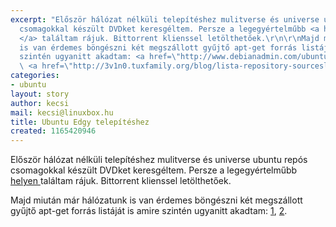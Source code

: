 ```yaml
---
excerpt: "Először hálózat nélküli telepítéshez mulitverse és universe ubuntu repós
  csomagokkal készült DVDket keresgéltem. Persze a legegyértelműbb <a href=\"http://ubuntuguide.org/wiki/Ubuntu_Edgy#How_to_add_extra_DVD_repositories\">helyen
  </a> találtam rájuk. Bittorrent klienssel letölthetőek.\r\n\r\nMajd miután már hálózatunk
  is van érdemes böngészni két megszállott gyűjtő apt-get forrás listáját is amire
  szintén ugyanitt akadtam: <a href=\"http://www.debianadmin.com/ubuntu-edgy-eft-complete-sourceslist-repository-list-file.html\">1</a>,
  \ <a href=\"http://3v1n0.tuxfamily.org/blog/lista-repository-sourceslist-ottimizzata-per-ubuntu-kubuntu-linux/\">2</a>."
categories:
- ubuntu
layout: story
author: kecsi
mail: kecsi@linuxbox.hu
title: Ubuntu Edgy telepítéshez
created: 1165420946
---
```

Először hálózat nélküli telepítéshez mulitverse és universe ubuntu repós csomagokkal készült DVDket keresgéltem. Persze a legegyértelműbb <a href="http://ubuntuguide.org/wiki/Ubuntu_Edgy#How_to_add_extra_DVD_repositories">helyen </a> találtam rájuk. Bittorrent klienssel letölthetőek.

Majd miután már hálózatunk is van érdemes böngészni két megszállott gyűjtő apt-get forrás listáját is amire szintén ugyanitt akadtam: <a href="http://www.debianadmin.com/ubuntu-edgy-eft-complete-sourceslist-repository-list-file.html">1</a>,  <a href="http://3v1n0.tuxfamily.org/blog/lista-repository-sourceslist-ottimizzata-per-ubuntu-kubuntu-linux/">2</a>. 
